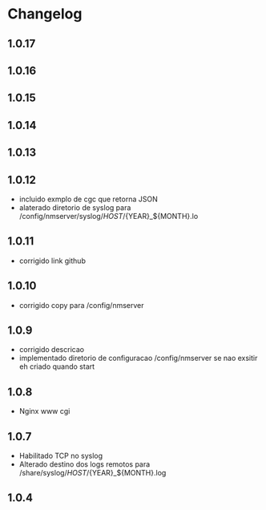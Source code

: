 # Changelog

## 1.0.17

## 1.0.16

## 1.0.15

## 1.0.14

## 1.0.13

## 1.0.12

- incluido exmplo de cgc que retorna JSON
- alaterado diretorio de syslog para /config/nmserver/syslog/${HOST}/${YEAR}_${MONTH}.lo

## 1.0.11

- corrigido link github

## 1.0.10

- corrigido copy para /config/nmserver

## 1.0.9

- corrigido descricao
- implementado diretorio de configuracao /config/nmserver
  se nao exsitir eh criado quando start

## 1.0.8

- Nginx www cgi

## 1.0.7

- Habilitado TCP no syslog
- Alterado destino dos logs remotos para /share/syslog/${HOST}/${YEAR}_${MONTH}.log

## 1.0.4
